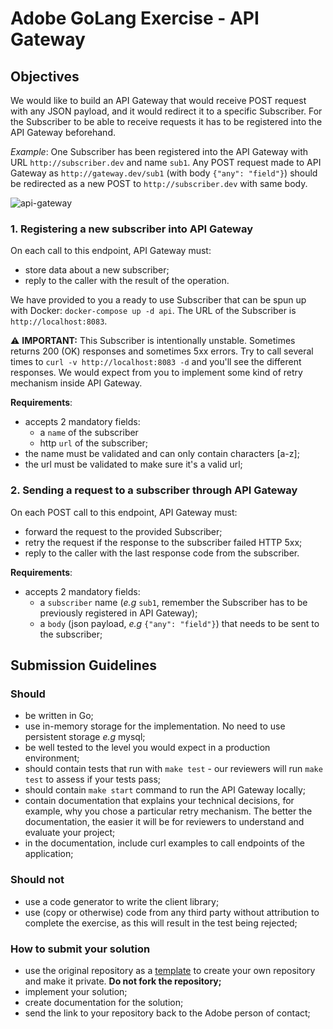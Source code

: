 # Adobe GoLang Exercise - API Gateway

## Objectives

We would like to build an API Gateway that would receive POST request with any JSON payload, and it would redirect 
it to a specific Subscriber. For the Subscriber to be able to receive requests it has to be registered into the API Gateway 
beforehand.

_Example_: One Subscriber has been registered into the API Gateway with URL `http://subscriber.dev` and name `sub1`. 
Any POST request made to API Gateway as `http://gateway.dev/sub1` (with body `{"any": "field"}`) should be redirected 
as a new POST to `http://subscriber.dev` with same body.

![api-gateway](https://user-images.githubusercontent.com/1073799/122784380-b81f4200-d2b2-11eb-9701-10205fa91643.png)

### 1. Registering a new subscriber into API Gateway
On each call to this endpoint, API Gateway must:
 * store data about a new subscriber;
 * reply to the caller with the result of the operation.

We have provided to you a ready to use Subscriber that can be spun up with Docker: `docker-compose up -d api`. The URL
of the Subscriber is `http://localhost:8083`. 

⚠️ **IMPORTANT:** This Subscriber is intentionally unstable. Sometimes returns 200 (OK) responses and sometimes 5xx errors. 
Try to call several times to `curl -v http://localhost:8083 -d` and you'll see the different responses. We would expect 
from you to implement some kind of retry mechanism inside API Gateway.

**Requirements**:
  * accepts 2 mandatory fields: 
      * a `name` of the subscriber
      * http `url` of the subscriber;
  * the name must be validated and can only contain characters [a-z];
  * the url must be validated to make sure it's a valid url;

### 2. Sending a request to a subscriber through API Gateway
On each POST call to this endpoint, API Gateway must:
  * forward the request to the provided Subscriber;
  * retry the request if the response to the subscriber failed HTTP 5xx; 
  * reply to the caller with the last response code from the subscriber.

**Requirements**:
 * accepts 2 mandatory fields:
    * a `subscriber` name (_e.g_ `sub1`, remember the Subscriber has to be previously registered in API Gateway);
    * a `body` (json payload, _e.g_ `{"any": "field"}`) that needs to be sent to the subscriber;

## Submission Guidelines
### Should
  * be written in Go;
  * use in-memory storage for the implementation. No need to use persistent storage _e.g_ mysql;
  * be well tested to the level you would expect in a production environment;
  * should contain tests that run with `make test` - our reviewers will run `make test` to assess if your tests pass;
  * should contain `make start` command to run the API Gateway locally;
  * contain documentation that explains your technical decisions, for example, why you chose a particular retry mechanism. The better the documentation, the easier it will be for reviewers to understand and evaluate your project;
  * in the documentation, include curl examples to call endpoints of the application;  

### Should not
  * use a code generator to write the client library;
  * use (copy or otherwise) code from any third party without attribution to complete the exercise, as this will result in the test being rejected;

### How to submit your solution
  * use the original repository as a [template](https://docs.github.com/es/github/creating-cloning-and-archiving-repositories/creating-a-repository-on-github/creating-a-repository-from-a-template) 
    to create your own repository and make it private. **Do not fork the repository;**
  * implement your solution;
  * create documentation for the solution; 
  * send the link to your repository back to the Adobe person of contact;